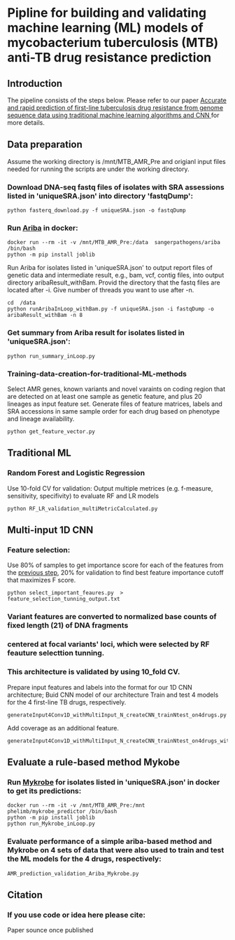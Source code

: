 # Pipline for building and validating machine learning (ML) models of mycobacterium tuberculosis (MTB) anti-TB drug resistance prediction 

## Introduction

The pipeline consists of the steps below.
Please refer to our paper [Accurate and rapid prediction of first-line tuberculosis drug resistance from genome sequence data using traditional machine learning algorithms and CNN ]() for more details.

## Data preparation

Assume the working directory is /mnt/MTB_AMR_Pre and origianl input files needed for running the scripts 
are under the working directory.

### Download DNA-seq fastq files of isolates with SRA assessions listed in 'uniqueSRA.json' into directory 'fastqDump':

    python fasterq_download.py -f uniqueSRA.json -o fastqDump 

### Run [Ariba](https://github.com/sanger-pathogens/ariba/blob/master/README.md#introduction) in docker:

    docker run --rm -it -v /mnt/MTB_AMR_Pre:/data  sangerpathogens/ariba  /bin/bash
    python -m pip install joblib

Run Ariba for isolates listed in 'uniqueSRA.json' to output report files of genetic data and intermediate result, e.g., bam, vcf, contig files, into output directory aribaResult_withBam.
Provid the directory that the fastq files are located after -i.
Give number of threads you want to use after -n.

    cd  /data
    python runAribaInLoop_withBam.py -f uniqueSRA.json -i fastqDump -o aribaResult_withBam -n 8 

### Get summary from Ariba result for isolates listed in 'uniqueSRA.json':

    python run_summary_inLoop.py

### Training-data-creation-for-traditional-ML-methods
Select AMR genes, known variants and novel varaints on coding region that are detected on at least one sample as genetic feature, and plus 20 lineages as input feature set.
Generate files of feature matrices, labels and SRA accessions in same sample order for each drug based on phenotype and lineage availability.

    python get_feature_vector.py

## Traditional ML
### Random Forest and Logistic Regression     
Use 10-fold CV for validation:
Output multiple metrices (e.g. f-measure, sensitivity, specifivity) to evaluate RF and LR models

    python RF_LR_validation_multiMetricCalculated.py


## Multi-input 1D CNN 

### Feature selection: 
Use 80% of samples  to get importance score for each of the features from the [previous step](#Training-data-creation-for-traditional-ML-methods), 20% for validation to find best feature importance cutoff that maximizes F score.

    python select_important_feaures.py  > feature_selection_tunning_output.txt

### Variant features are converted to normalized base counts of fixed length (21) of DNA fragments 
### centered at focal variants' loci, which were selected by RF feauture selecttion tunning.
### This architecture is validated by using 10_fold CV.          

Prepare input features and labels into the format for our 1D CNN architecture;
Buid CNN model of our architecture
Train and test 4 models for the 4 first-line TB drugs, respectively.

    generateInput4Conv1D_withMultiInput_N_createCNN_trainNtest_on4drugs.py

Add coverage as an additional feature.

    generateInput4Conv1D_withMultiInput_N_createCNN_trainNtest_on4drugs_withCoverage.py


## Evaluate a rule-based method Mykobe

### Run [Mykrobe](https://github.com/Mykrobe-tools/mykrobe) for isolates listed in 'uniqueSRA.json' in docker to get its predictions:

    docker run --rm -it -v /mnt/MTB_AMR_Pre:/mnt  phelimb/mykrobe_predictor /bin/bash
    python -m pip install joblib
    python run_Mykrobe_inLoop.py

### Evaluate performance of a simple ariba-based method and Mykrobe on 4 sets of data that were also used to train and test the ML models for the 4 drugs, respectively:

    AMR_prediction_validation_Ariba_Mykrobe.py

## Citation
### If you use code or idea here please cite:
Paper sounce once published